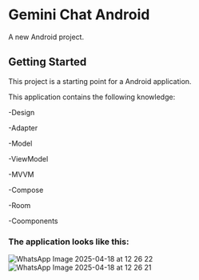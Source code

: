 # Gemini Chat Android

A new Android project.

## Getting Started

This project is a starting point for a Android application.

This application contains the following knowledge:

-Design

-Adapter

-Model

-ViewModel

-MVVM

-Compose

-Room

-Coomponents

### The application looks like this:

![WhatsApp Image 2025-04-18 at 12 26 22](https://github.com/user-attachments/assets/0fe02ca6-32d2-481a-a7b2-84c630572401)
![WhatsApp Image 2025-04-18 at 12 26 21](https://github.com/user-attachments/assets/dfbe1283-3d2c-43bd-8662-e218a9ae2f7a)
